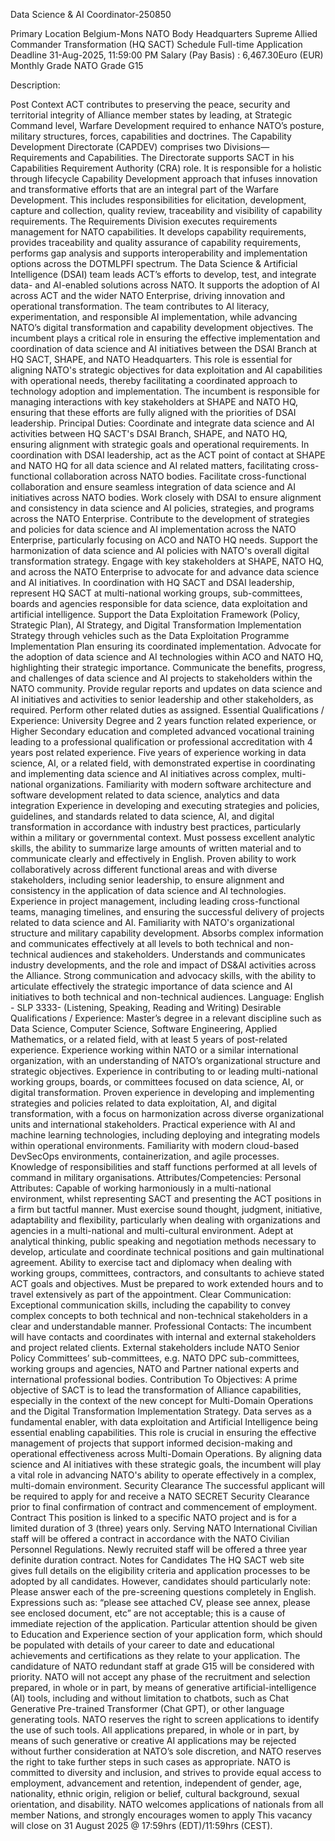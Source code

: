 Data Science & AI Coordinator-250850
 
Primary Location Belgium-Mons
NATO Body Headquarters Supreme Allied Commander Transformation (HQ SACT)
Schedule Full-time
Application Deadline 31-Aug-2025, 11:59:00 PM
Salary (Pay Basis) : 6,467.30Euro (EUR) Monthly
Grade NATO Grade G15
 
Description: 
 
Post Context
ACT contributes to preserving the peace, security and territorial integrity of Alliance member states by leading, at Strategic Command level, Warfare Development required to enhance NATO’s posture, military structures, forces, capabilities and doctrines.
The Capability Development Directorate (CAPDEV) comprises two Divisions—Requirements and Capabilities. The Directorate supports SACT in his Capabilities Requirement Authority (CRA) role. It is responsible for a holistic through lifecycle Capability Development approach that infuses innovation and transformative efforts that are an integral part of the Warfare Development. This includes responsibilities for elicitation, development, capture and collection, quality review, traceability and visibility of capability requirements.
The Requirements Division executes requirements management for NATO capabilities. It develops capability requirements, provides traceability and quality assurance of capability requirements, performs gap analysis and supports interoperability and implementation options across the DOTMLPFI spectrum.
The Data Science & Artificial Intelligence (DSAI) team leads ACT’s efforts to develop, test, and integrate data- and AI-enabled solutions across NATO. It supports the adoption of AI across ACT and the wider NATO Enterprise, driving innovation and operational transformation. The team contributes to AI literacy, experimentation, and responsible AI implementation, while advancing NATO’s digital transformation and capability development objectives.
The incumbent plays a critical role in ensuring the effective implementation and coordination of data science and AI initiatives between the DSAI Branch at HQ SACT, SHAPE, and NATO Headquarters. This role is essential for aligning NATO's strategic objectives for data exploitation and AI capabilities with operational needs, thereby facilitating a coordinated approach to technology adoption and implementation. The incumbent is responsible for managing interactions with key stakeholders at SHAPE and NATO HQ, ensuring that these efforts are fully aligned with the priorities of DSAI leadership.
Principal Duties:
Coordinate and integrate data science and AI activities between HQ SACT's DSAI Branch, SHAPE, and NATO HQ, ensuring alignment with strategic goals and operational requirements.
In coordination with DSAI leadership, act as the ACT point of contact at SHAPE and NATO HQ for all data science and AI related matters, facilitating cross-functional collaboration across NATO bodies.
Facilitate cross-functional collaboration and ensure seamless integration of data science and AI initiatives across NATO bodies.
Work closely with DSAI to ensure alignment and consistency in data science and AI policies, strategies, and programs across the NATO Enterprise.
Contribute to the development of strategies and policies for data science and AI implementation across the NATO Enterprise, particularly focusing on ACO and NATO HQ needs.
Support the harmonization of data science and AI policies with NATO's overall digital transformation strategy.
Engage with key stakeholders at SHAPE, NATO HQ, and across the NATO Enterprise to advocate for and advance data science and AI initiatives.
In coordination with HQ SACT and DSAI leadership, represent HQ SACT at multi-national working groups, sub-committees, boards and agencies responsible for data science, data exploitation and artificial intelligence.
Support the Data Exploitation Framework (Policy, Strategic Plan), AI Strategy, and Digital Transformation Implementation Strategy through vehicles such as the Data Exploitation Programme Implementation Plan ensuring its coordinated implementation.
Advocate for the adoption of data science and AI technologies within ACO and NATO HQ, highlighting their strategic importance.
Communicate the benefits, progress, and challenges of data science and AI projects to stakeholders within the NATO community.
Provide regular reports and updates on data science and AI initiatives and activities to senior leadership and other stakeholders, as required.
Perform other related duties as assigned.
Essential Qualifications / Experience:
University Degree  and 2 years function related experience, or Higher Secondary education and completed advanced vocational training  leading to a professional qualification or professional accreditation with 4 years post related experience.
Five years of experience working in data science, AI, or a related field, with demonstrated expertise in coordinating and implementing data science and AI initiatives across complex, multi-national organizations.
Familiarity with modern software architecture and software development related to data science, analytics and data integration
Experience in developing and executing strategies and policies, guidelines, and standards related to data science, AI, and digital transformation in accordance with industry best practices, particularly within a military or governmental context.
Must possess excellent analytic skills, the ability to summarize large amounts of written material and to communicate clearly and effectively in English.
Proven ability to work collaboratively across different functional areas and with diverse stakeholders, including senior leadership, to ensure alignment and consistency in the application of data science and AI technologies.
Experience in project management, including leading cross-functional teams, managing timelines, and ensuring the successful delivery of projects related to data science and AI.
Familiarity with NATO's organizational structure and military capability development.
Absorbs complex information and communicates effectively at all levels to both technical and non-technical audiences and stakeholders.
Understands and communicates industry developments, and the role and impact of DS&AI activities across the Alliance.
Strong communication and advocacy skills, with the ability to articulate effectively the strategic importance of data science and AI initiatives to both technical and non-technical audiences.
Language:
English - SLP 3333- (Listening, Speaking, Reading and Writing)
Desirable Qualifications / Experience:
Master’s degree in a relevant discipline such as Data Science, Computer Science, Software Engineering, Applied Mathematics, or a related field, with at least 5 years of post-related experience.
Experience working within NATO or a similar international organization, with an understanding of NATO’s organizational structure and strategic objectives.
Experience in contributing to or leading multi-national working groups, boards, or committees focused on data science, AI, or digital transformation.
Proven experience in developing and implementing strategies and policies related to data exploitation, AI, and digital transformation, with a focus on harmonization across diverse organizational units and international stakeholders.
Practical experience with AI and machine learning technologies, including deploying and integrating models within operational environments.
Familiarity with modern cloud-based DevSecOps environments, containerization, and agile processes.
Knowledge of responsibilities and staff functions performed at all levels of command in military organisations.
Attributes/Competencies:
Personal Attributes:
Capable of working harmoniously in a multi-national environment, whilst representing SACT and presenting the ACT positions in a firm but tactful manner.
Must exercise sound thought, judgment, initiative, adaptability and flexibility, particularly when dealing with organizations and agencies in a multi-national and multi-cultural environment.
Adept at analytical thinking, public speaking and negotiation methods necessary to develop, articulate and coordinate technical positions and gain multinational agreement.
Ability to exercise tact and diplomacy when dealing with working groups, committees, contractors, and consultants to achieve stated ACT goals and objectives.
Must be prepared to work extended hours and to travel extensively as part of the appointment.
Clear Communication: Exceptional communication skills, including the capability to convey complex concepts to both technical and non-technical stakeholders in a clear and understandable manner.
Professional Contacts:
The incumbent will have contacts and coordinates with internal and external stakeholders and project related clients. External stakeholders include NATO Senior Policy Committees’ sub-committees, e.g. NATO DPC sub-committees, working groups and agencies, NATO and Partner national experts and international professional bodies.
Contribution To Objectives:
A prime objective of SACT is to lead the transformation of Alliance capabilities, especially in the context of the new concept for Multi-Domain Operations and the Digital Transformation Implementation Strategy. Data serves as a fundamental enabler, with data exploitation and Artificial Intelligence being essential enabling capabilities. This role is crucial in ensuring the effective management of projects that support informed decision-making and operational effectiveness across Multi-Domain Operations. By aligning data science and AI initiatives with these strategic goals, the incumbent will play a vital role in advancing NATO's ability to operate effectively in a complex, multi-domain environment.
Security Clearance
The successful applicant will be required to apply for and receive a NATO SECRET Security Clearance prior to final confirmation of contract and commencement of employment.
Contract
This position is linked to a specific NATO project and is for a limited duration of 3 (three) years only.
Serving NATO International Civilian staff will be offered a contract in accordance with the NATO Civilian Personnel Regulations.  Newly recruited staff will be offered a three year definite duration contract.
Notes for Candidates
The HQ SACT web site gives full details on the eligibility criteria and application processes to be adopted by all candidates.  However, candidates should particularly note:
Please answer each of the pre-screening questions completely in English. Expressions such as: “please see attached CV, please see annex, please see enclosed document, etc” are not acceptable; this is a cause of immediate rejection of the application.
Particular attention should be given to Education and Experience section of your application form, which should be populated with details of your career to date and educational achievements and certifications as they relate to your application.
The candidature of NATO redundant staff at grade G15 will be considered with priority.
NATO will not accept any phase of the recruitment and selection prepared, in whole or in part, by means of generative artificial-intelligence (AI) tools, including and without limitation to chatbots, such as Chat Generative Pre-trained Transformer (Chat GPT), or other language generating tools. NATO reserves the right to screen applications to identify the use of such tools. All applications prepared, in whole or in part, by means of such generative or creative AI applications may be rejected without further consideration at NATO’s sole discretion, and NATO reserves the right to take further steps in such cases as appropriate.
NATO is committed to diversity and inclusion, and strives to provide equal access to employment, advancement and retention, independent of gender, age, nationality, ethnic origin, religion or belief, cultural background, sexual orientation, and disability. NATO welcomes applications of nationals from all member Nations, and strongly encourages women to apply
This vacancy will close on 31 August 2025 @ 17:59hrs (EDT)/11:59hrs (CEST).